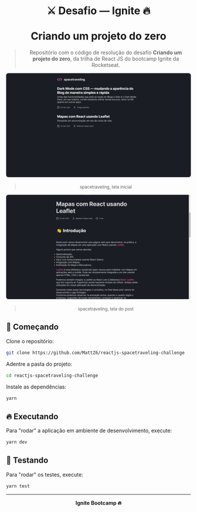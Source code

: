 <div align="center">
  <h1>
    ⚔ Desafio — Ignite 🔥
    <br/><br/>
    Criando um projeto do zero
  </h1>

  > Repositório com o código de resolução do desafio **Criando um projeto do zero**, da trilha de React JS do bootcamp Ignite da Rocketseat.
</div>

<div align="center">
  <img style="border-radius: 6px;" src=".github/images/home.jpg" alt="👩‍🚀 Tela inicial da aplicação spacetraveling, exibindo a lista de posts" title="👩‍🚀 Tela inicial da aplicação spacetraveling, exibindo a lista de posts" />

  > <small>spacetraveling, tela inicial</small>
</div>

<div align="center">
  <img style="border-radius: 6px;" src=".github/images/post.jpg" alt="👩‍🚀 Tela de um post na aplicação spacetraveling" title="👩‍🚀 Tela de um post na aplicação spacetraveling" />

  > <small>spacetraveling, tela do post</small>
</div>

## 🎉 Começando

Clone o repositório:

```bash
git clone https://github.com/MattZ6/reactjs-spacetraveling-challenge
```

Adentre a pasta do projeto:

```bash
cd reactjs-spacetraveling-challenge
```

Instale as dependências:

```bash
yarn
```

## 🔥 Executando

Para "rodar" a aplicação em ambiente de desenvolvimento, execute:

```bash
yarn dev
```

## 🧪 Testando

Para "rodar" os testes, execute:

```bash
yarn test
```

___

<div align="center">
  <strong>Ignite Bootcamp 🔥</strong>
</div>

